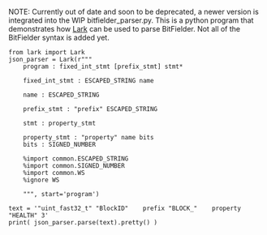 NOTE: Currently out of date and soon to be deprecated, a newer version is integrated into the WIP bitfielder_parser.py.
This is a python program that demonstrates how [Lark](https://github.com/lark-parser/lark) can be used to parse BitFielder.
Not all of the BitFielder syntax is added yet.

```
from lark import Lark
json_parser = Lark(r"""
    program : fixed_int_stmt [prefix_stmt] stmt*
                   
    fixed_int_stmt : ESCAPED_STRING name
    
    name : ESCAPED_STRING
                   
    prefix_stmt : "prefix" ESCAPED_STRING
    
    stmt : property_stmt
    
    property_stmt : "property" name bits
    bits : SIGNED_NUMBER
                   
    %import common.ESCAPED_STRING
    %import common.SIGNED_NUMBER
    %import common.WS
    %ignore WS

    """, start='program')

text = '"uint_fast32_t" "BlockID"    prefix "BLOCK_"    property "HEALTH" 3'
print( json_parser.parse(text).pretty() )
